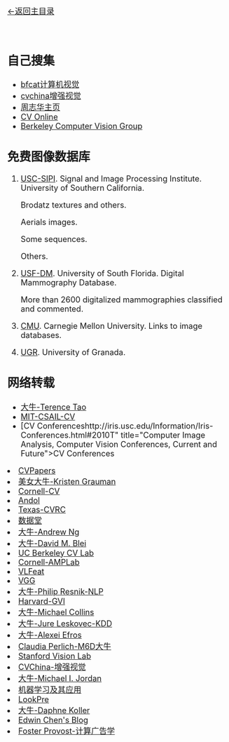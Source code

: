 [<font size=4>←返回主目录<font>](../README.md)
</br></br></br>

## 自己搜集

- [bfcat计算机视觉](http://www.bfcat.com/)
- [cvchina增强视觉](http://www.cvchina.info/)
- [周志华主页](http://cs.nju.edu.cn/zhouzh/)
- [CV Online](http://homepages.inf.ed.ac.uk/rbf/CVonline/)
- [Berkeley Computer Vision Group](http://www.eecs.berkeley.edu/Research/Projects/CS/vision/)

## 免费图像数据库

1.	[USC-SIPI]. Signal and Image Processing Institute. University of Southern California.

	Brodatz textures and others.
	
	Aerials images.
	
	Some sequences.
	
	Others.

2.	[USF-DM]. University of South Florida. Digital Mammography Database.

	More than 2600 digitalized mammographies classified and commented.

3.	[CMU]. Carnegie Mellon University. Links to image databases.

4.	[UGR]. University of Granada.


## 网络转载

- [大牛-Terence Tao](http://www.math.ucla.edu/~tao/)
- [MIT-CSAIL-CV](http://groups.csail.mit.edu/vision/welcome/)
- [CV Conferenceshttp://iris.usc.edu/Information/Iris-Conferences.html#2010T" title="Computer Image Analysis, Computer Vision Conferences, Current and Future">CV Conferences</a></li>
<li><a href="http://www.cvpapers.com/" title="CVPapers – Computer Vision Resource " target="_blank">CVPapers</a></li>
<li><a href="http://www.cs.utexas.edu/~grauman/" title="德克萨斯奥斯汀的美女教授" target="_blank">美女大牛-Kristen Grauman</a></li>
<li><a href="http://www.cs.cornell.edu/vision/" target="_blank">Cornell-CV</a></li>
<li><a href="http://www.andol.info" title="Human-Computer Interaction-Just value your mind" target="_blank">Andol</a></li>
<li><a href="http://cvrc.ece.utexas.edu/" target="_blank">Texas-CVRC</a></li>
<li><a href="http://www.datatang.com/" title="科研数据共享平台" target="_blank">数据堂</a></li>
<li><a href="http://robotics.stanford.edu/~ang/" target="_blank">大牛-Andrew Ng</a></li>
<li><a href="http://www.cs.princeton.edu/~blei/" target="_blank">大牛-David M. Blei</a></li>
<li><a href="http://www.eecs.berkeley.edu/Research/Projects/CS/vision/" target="_blank">UC Berkeley CV Lab</a></li>
<li><a href="http://chenlab.ece.cornell.edu/about.html" title="Advanced Multimedia Processing (AMP) Lab" target="_blank">Cornell-AMPLab</a></li>
<li><a href="http://www.vlfeat.org/" title="VLFeat.org" target="_blank">VLFeat</a></li>
<li><a href="http://www.robots.ox.ac.uk/~vgg/index.html" target="_blank">VGG</a></li>
<li><a href="http://www.umiacs.umd.edu/~resnik/" title="马里兰大学NLP的大牛" target="_blank">大牛-Philip Resnik-NLP</a></li>
<li><a href="http://gvi.seas.harvard.edu" title="哈佛视觉和图形">Harvard-GVI</a></li>
<li><a href="http://www.cs.columbia.edu/~mcollins/" target="_blank">大牛-Michael Collins</a></li>
<li><a href="http://cs.stanford.edu/people/jure/index.html" title="assistant professor of Computer Science at Stanford University" target="_blank">大牛-Jure Leskovec-KDD</a></li>
<li><a href="http://www.cs.cmu.edu/~efros/" title="计算机视觉和图形学" target="_blank">大牛-Alexei Efros</a></li>
<li><a href="https://sites.google.com/site/claudiaperlich/home" title="计算广告学">Claudia Perlich-M6D大牛</a></li>
<li><a href="http://vision.stanford.edu/" target="_blank">Stanford Vision Lab</a></li>
<li><a href="http://www.cvchina.info/" title="计算机视觉，增强现实最新资讯" target="_blank">CVChina-增强视觉</a></li>
<li><a href="http://www.cs.berkeley.edu/~jordan/" target="_blank">大牛-Michael I. Jordan</a></li>
<li><a href="http://www.mlachina.com/" target="_blank">机器学习及其应用</a></li>
<li><a href="http://www.lookpre.com/" title="个性化信息过滤和推荐引擎" target="_blank">LookPre</a></li>
<li><a href="http://robotics.stanford.edu/~koller/" target="_blank">大牛-Daphne Koller</a></li>
<li><a href="http://blog.echen.me/" title="将一些推荐系统、机器学习的文章" target="_blank">Edwin Chen&#039;s Blog</a></li>
<li><a href="http://pages.stern.nyu.edu/~fprovost/" target="_blank">Foster Provost-计算广告学</a></li>




[USC-SIPI]:http://sipi.usc.edu/database/
[USF-DM]:http://marathon.csee.usf.edu/Mammography/Database.html
[CMU]:http://www.cs.cmu.edu/~cil/v-images.html
[UGR]:http://decsai.ugr.es/cvg/dbimagenes/




